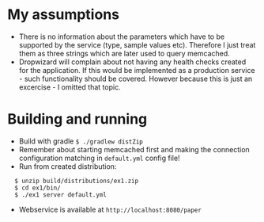 My assumptions
==============

  * There is no information about the parameters which have to be supported by the service (type, sample values etc). 
    Therefore I just treat them as three strings which are later used to query memcached.
  * Dropwizard will complain about not having any health checks created for the application. If this would be 
    implemented as a production service - such functionality should be covered. However because this is just an 
    excercise - I omitted that topic.
    
Building and running
====================

  * Build with gradle `$ ./gradlew distZip`
  * Remember about starting memcached first and making the connection configuration matching in `default.yml` config file!
  * Run from created distribution: 
  
  ```
    $ unzip build/distributions/ex1.zip
    $ cd ex1/bin/
    $ ./ex1 server default.yml
  ```
  
  * Webservice is available at `http://localhost:8080/paper`